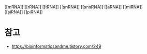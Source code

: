 [[mRNA]]
[[rRNA]]
[[tRNA]]
[[snRNA]]
[[snoRNA]]
[[aRNA]]
[[miRNA]]
[[siRNA]]
[[piRNA]]
# 참고
- https://bioinformaticsandme.tistory.com/249